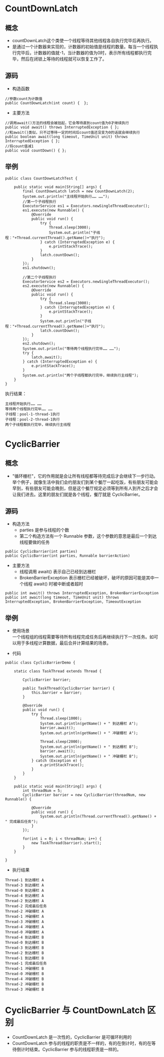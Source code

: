 # CountDownLatch
## 概念
- countDownLatch这个类使一个线程等待其他线程各自执行完毕后再执行。
- 是通过一个计数器来实现的，计数器的初始值是线程的数量。每当一个线程执行完毕后，计数器的值就-1，当计数器的值为0时，表示所有线程都执行完毕，然后在闭锁上等待的线程就可以恢复工作了。
  
## 源码
- 构造函数
```
//参数count为计数值
public CountDownLatch(int count) {  };  
```
- 主要方法
```
//调用await()方法的线程会被挂起，它会等待直到count值为0才继续执行
public void await() throws InterruptedException { };   
//和await()类似，只不过等待一定的时间后count值还没变为0的话就会继续执行
public boolean await(long timeout, TimeUnit unit) throws InterruptedException { };  
//将count值减1
public void countDown() { };  
```
## 举例
```
public class CountDownLatchTest {

    public static void main(String[] args) {
        final CountDownLatch latch = new CountDownLatch(2);
        System.out.println("主线程开始执行…… ……");
        //第一个子线程执行
        ExecutorService es1 = Executors.newSingleThreadExecutor();
        es1.execute(new Runnable() {
            @Override
            public void run() {
                try {
                    Thread.sleep(3000);
                    System.out.println("子线程："+Thread.currentThread().getName()+"执行");
                } catch (InterruptedException e) {
                    e.printStackTrace();
                }
                latch.countDown();
            }
        });
        es1.shutdown();

        //第二个子线程执行
        ExecutorService es2 = Executors.newSingleThreadExecutor();
        es2.execute(new Runnable() {
            @Override
            public void run() {
                try {
                    Thread.sleep(3000);
                } catch (InterruptedException e) {
                    e.printStackTrace();
                }
                System.out.println("子线程："+Thread.currentThread().getName()+"执行");
                latch.countDown();
            }
        });
        es2.shutdown();
        System.out.println("等待两个线程执行完毕…… ……");
        try {
            latch.await();
        } catch (InterruptedException e) {
            e.printStackTrace();
        }
        System.out.println("两个子线程都执行完毕，继续执行主线程");
    }
}
```

执行结果：  
```
主线程开始执行…… ……
等待两个线程执行完毕…… ……
子线程：pool-1-thread-1执行
子线程：pool-2-thread-1执行
两个子线程都执行完毕，继续执行主线程
```

# CyclicBarrier

## 概念
- "循环栅栏"，它的作用就是会让所有线程都等待完成后才会继续下一步行动。  
   举个例子，就像生活中我们会约朋友们到某个餐厅一起吃饭，有些朋友可能会早到，有些朋友可能会晚到，但是这个餐厅规定必须等到所有人到齐之后才会让我们进去。这里的朋友们就是各个线程，餐厅就是 CyclicBarrier。

## 源码
- 构造方法
    - parties 是参与线程的个数
    - 第二个构造方法有一个 Runnable 参数，这个参数的意思是最后一个到达线程要做的任务
```
public CyclicBarrier(int parties)
public CyclicBarrier(int parties, Runnable barrierAction)
```

- 主要方法
  - 线程调用 await() 表示自己已经到达栅栏
  - BrokenBarrierException 表示栅栏已经被破坏，破坏的原因可能是其中一个线程 await() 时被中断或者超时
```
public int await() throws InterruptedException, BrokenBarrierException
public int await(long timeout, TimeUnit unit) throws InterruptedException, BrokenBarrierException, TimeoutException
```

## 举例
- 使用场景  
    一个线程组的线程需要等待所有线程完成任务后再继续执行下一次任务。如可以用于多线程计算数据，最后合并计算结果的场景。

- 代码
```
public class CyclicBarrierDemo {

    static class TaskThread extends Thread {
        
        CyclicBarrier barrier;
        
        public TaskThread(CyclicBarrier barrier) {
            this.barrier = barrier;
        }
        
        @Override
        public void run() {
            try {
                Thread.sleep(1000);
                System.out.println(getName() + " 到达栅栏 A");
                barrier.await();
                System.out.println(getName() + " 冲破栅栏 A");
                
                Thread.sleep(2000);
                System.out.println(getName() + " 到达栅栏 B");
                barrier.await();
                System.out.println(getName() + " 冲破栅栏 B");
            } catch (Exception e) {
                e.printStackTrace();
            }
        }
    }
    
    public static void main(String[] args) {
        int threadNum = 5;
        CyclicBarrier barrier = new CyclicBarrier(threadNum, new Runnable() {
            
            @Override
            public void run() {
                System.out.println(Thread.currentThread().getName() + " 完成最后任务");
            }
        });
        
        for(int i = 0; i < threadNum; i++) {
            new TaskThread(barrier).start();
        }
    }
    
}
```
- 执行结果
```
Thread-1 到达栅栏 A
Thread-3 到达栅栏 A
Thread-0 到达栅栏 A
Thread-4 到达栅栏 A
Thread-2 到达栅栏 A
Thread-2 完成最后任务
Thread-2 冲破栅栏 A
Thread-1 冲破栅栏 A
Thread-3 冲破栅栏 A
Thread-4 冲破栅栏 A
Thread-0 冲破栅栏 A
Thread-4 到达栅栏 B
Thread-0 到达栅栏 B
Thread-3 到达栅栏 B
Thread-2 到达栅栏 B
Thread-1 到达栅栏 B
Thread-1 完成最后任务
Thread-1 冲破栅栏 B
Thread-0 冲破栅栏 B
Thread-4 冲破栅栏 B
Thread-2 冲破栅栏 B
Thread-3 冲破栅栏 B
```

# CyclicBarrier 与 CountDownLatch 区别

- CountDownLatch 是一次性的，CyclicBarrier 是可循环利用的
- CountDownLatch 参与的线程的职责是不一样的，有的在倒计时，有的在等待倒计时结束。CyclicBarrier 参与的线程职责是一样的。